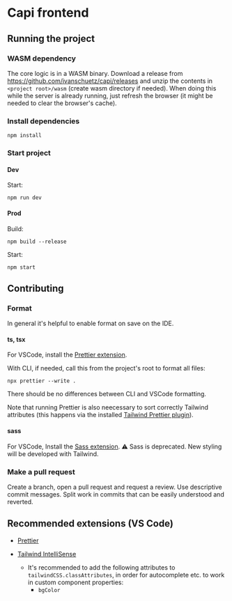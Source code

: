 # Capi frontend

## Running the project

### WASM dependency

The core logic is in a WASM binary. Download a release from https://github.com/ivanschuetz/capi/releases and unzip the contents in `<project root>/wasm` (create wasm directory if needed). When doing this while the server is already running, just refresh the browser (it might be needed to clear the browser's cache).

### Install dependencies

```
npm install
```

### Start project

#### Dev

Start:

```
npm run dev
```

#### Prod

Build:

```
npm build --release
```

Start:

```
npm start
```

## Contributing

### Format

In general it's helpful to enable format on save on the IDE.

#### ts, tsx

For VSCode, install the [Prettier extension](https://marketplace.visualstudio.com/items?itemName=esbenp.prettier-vscode).

With CLI, if needed, call this from the project's root to format all files:

```
npx prettier --write .
```

There should be no differences between CLI and VSCode formatting.

Note that running Prettier is also neecessary to sort correctly Tailwind attributes (this happens via the installed [Tailwind Prettier plugin](https://github.com/tailwindlabs/prettier-plugin-tailwindcss)).

#### sass

For VSCode, Install the [Sass extension](https://marketplace.visualstudio.com/items?itemName=Syler.sass-indented).
⚠️ Sass is deprecated. New styling will be developed with Tailwind.

### Make a pull request

Create a branch, open a pull request and request a review. Use descriptive commit messages. Split work in commits that can be easily understood and reverted.

## Recommended extensions (VS Code)

- [Prettier](https://marketplace.visualstudio.com/items?itemName=esbenp.prettier-vscode)

- [Tailwind IntelliSense](https://marketplace.visualstudio.com/items?itemName=bradlc.vscode-tailwindcss)

  - It's recommended to add the following attributes to `tailwindCSS.classAttributes`, in order for autocomplete etc. to work in custom component properties:
    - `bgColor`
